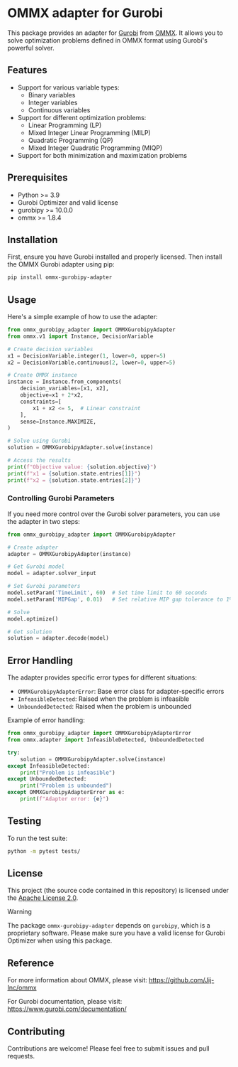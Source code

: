 # OMMX adapter for Gurobi

This package provides an adapter for [Gurobi](https://www.gurobi.com/) from [OMMX](https://github.com/Jij-Inc/ommx). It allows you to solve optimization problems defined in OMMX format using Gurobi's powerful solver.

## Features

- Support for various variable types:
  - Binary variables
  - Integer variables
  - Continuous variables
- Support for different optimization problems:
  - Linear Programming (LP)
  - Mixed Integer Linear Programming (MILP)
  - Quadratic Programming (QP)
  - Mixed Integer Quadratic Programming (MIQP)
- Support for both minimization and maximization problems

## Prerequisites

- Python >= 3.9
- Gurobi Optimizer and valid license
- gurobipy >= 10.0.0
- ommx >= 1.8.4

## Installation

First, ensure you have Gurobi installed and properly licensed. Then install the OMMX Gurobi adapter using pip:

```bash
pip install ommx-gurobipy-adapter
```

## Usage

Here's a simple example of how to use the adapter:

```python
from ommx_gurobipy_adapter import OMMXGurobipyAdapter
from ommx.v1 import Instance, DecisionVariable

# Create decision variables
x1 = DecisionVariable.integer(1, lower=0, upper=5)
x2 = DecisionVariable.continuous(2, lower=0, upper=5)

# Create OMMX instance
instance = Instance.from_components(
    decision_variables=[x1, x2],
    objective=x1 + 2*x2,
    constraints=[
        x1 + x2 <= 5,  # Linear constraint
    ],
    sense=Instance.MAXIMIZE,
)

# Solve using Gurobi
solution = OMMXGurobipyAdapter.solve(instance)

# Access the results
print(f"Objective value: {solution.objective}")
print(f"x1 = {solution.state.entries[1]}")
print(f"x2 = {solution.state.entries[2]}")
```


### Controlling Gurobi Parameters

If you need more control over the Gurobi solver parameters, you can use the adapter in two steps:

```python
from ommx_gurobipy_adapter import OMMXGurobipyAdapter

# Create adapter
adapter = OMMXGurobipyAdapter(instance)

# Get Gurobi model
model = adapter.solver_input

# Set Gurobi parameters
model.setParam('TimeLimit', 60)  # Set time limit to 60 seconds
model.setParam('MIPGap', 0.01)   # Set relative MIP gap tolerance to 1%

# Solve
model.optimize()

# Get solution
solution = adapter.decode(model)
```

## Error Handling

The adapter provides specific error types for different situations:

- `OMMXGurobipyAdapterError`: Base error class for adapter-specific errors
- `InfeasibleDetected`: Raised when the problem is infeasible
- `UnboundedDetected`: Raised when the problem is unbounded

Example of error handling:

```python
from ommx_gurobipy_adapter import OMMXGurobipyAdapterError
from ommx.adapter import InfeasibleDetected, UnboundedDetected

try:
    solution = OMMXGurobipyAdapter.solve(instance)
except InfeasibleDetected:
    print("Problem is infeasible")
except UnboundedDetected:
    print("Problem is unbounded")
except OMMXGurobipyAdapterError as e:
    print(f"Adapter error: {e}")
```

## Testing

To run the test suite:

```bash
python -m pytest tests/
```

## License

This project (the source code contained in this repository) is licensed under the [Apache License 2.0](./LICENSE).

> [!WARNING]
> The package `ommx-gurobipy-adapter` depends on `gurobipy`, which is a proprietary software.
> Please make sure you have a valid license for Gurobi Optimizer when using this package.

## Reference

For more information about OMMX, please visit: https://github.com/Jij-Inc/ommx

For Gurobi documentation, please visit: https://www.gurobi.com/documentation/

## Contributing

Contributions are welcome! Please feel free to submit issues and pull requests.
